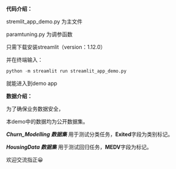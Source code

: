 **代码介绍：**

stremlit_app_demo.py 为主文件

paramtuning.py 为调参函数

只需下载安装streamlit（version：1.12.0）

并在终端输入：

```python
python -m streamlit run streamlit_app_demo.py
```

就能进入到demo app



**数据介绍：**

为了确保业务数据安全，

本demo中的数据均为公开数据集。

***Churn_Modelling 数据集***  用于测试分类任务，**Exited**字段为类别标记。

***HousingData 数据集*** 用于测试回归任务，**MEDV**字段为标记。



欢迎交流指正😀